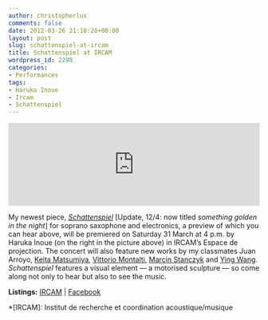 ```yaml
---
author: christopherlux
comments: false
date: 2012-03-26 21:18:28+00:00
layout: post
slug: schattenspiel-at-ircam
title: Schattenspiel at IRCAM
wordpress_id: 2298
categories:
- Performances
tags:
- Haruka Inoue
- Ircam
- Schattenspiel
---
```


<p><iframe width="100%" height="166" scrolling="no" frameborder="no" src="http://w.soundcloud.com/player/?url=http%3A%2F%2Fapi.soundcloud.com%2Ftracks%2F41044502&amp;auto_play=false&amp;show_artwork=true&amp;color=77101C"></iframe></p>

My newest piece, _[Schattenspiel](http://www.chrisswithinbank.net/2012/03/something-golden-in-the-night/)_ [Update, 12/4: now titled _some­thing golden in the night_] for soprano saxophone and electronics, a preview of which you can hear above, will be premiered on Saturday 31 March at 4 p.m. by Haruka Inoue (on the right in the picture above) in IRCAM’s Espace de projection. The concert will also feature new works by my classmates Juan Arroyo, [Keita Matsumiya](http://keita-matsumiya.com/), [Vittorio Montalti](http://www.vittoriomontalti.com/), [Marcin Stanczyk](http://marcinstanczyk.com/) and [Ying Wang](http://www.yingwang.de/). _Schattenspiel_ features a visual element — a motorised sculpture — so come along not only to hear but also to see the music.

**Listings:** [IRCAM](http://www.ircam.fr/concerts_spectacles.html?event=1052) \| [Facebook](http://www.facebook.com/events/305322429532912/)

*[IRCAM]: Institut de recherche et coordination acoustique/musique
